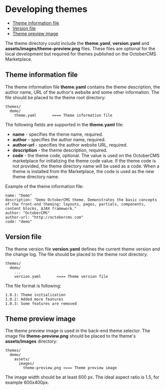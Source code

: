 # Developing themes

- [Theme information file](#theme-information)
- [Version file](#version-file)
- [Theme preview image](#preview-image)

The theme directory could include the **theme.yaml**, **version.yaml** and **assets/images/theme-preview.png** files. These files are optional for the local development but required for themes published on the OctoberCMS Marketplace. 

<a name="theme-information" class="anchor" href="#theme-information"></a>
## Theme information file

The theme information file **theme.yaml** contains the theme description, the author name, URL of the author's website and some other information. The file should be placed to the theme root directory:

    themes/
      demo/
        theme.yaml       <=== Theme information file

The following fields are supported in the **theme.yaml** file:

* **name** - specifies the theme name, required.
* **author** - specifies the author name, required.
* **author-url** - specifies the author website URL, required.
* **description** - the theme description, required.
* **code** - the theme code, optional. The value is used on the OctoberCMS marketplace for initializing the theme code value. If the theme code is not provided, the theme directory name will be used as a code. When a theme is installed from the Marketplace, the code is used as the new theme directory name.

Example of the theme information file:

    name: "Demo"
    description: "Demo OctoberCMS theme. Demonstrates the basic concepts of the front-end theming: layouts, pages, partials, components, content blocks, AJAX framework."
    author: "OctoberCMS"
    author-url: "http://octobercms.com"
    code: "demo"

<a name="version-file" class="anchor" href="#version-file"></a>
## Version file

The theme version file **version.yaml** defines the current theme version and the change log. The file should be placed to the theme root directory:

    themes/
      demo/
        ... 
        version.yaml       <=== Theme version file

The file format is following:

    1.0.1: Theme initialization
    1.0.2: Added more features
    1.0.3: Some features are removed

<a name="preview-image" class="anchor" href="#preview-image"></a>
## Theme preview image

The theme preview image is used in the back-end theme selector. The image file **theme-preview.png** should be placed to the theme's **assets/images** directory:

    themes/
      demo/
        assets/
          images/
            theme-preview.png <=== Theme preview image

The image width should be at least 600 px. The ideal aspect ratio is 1.5, for example 600x400px.